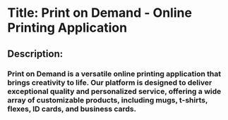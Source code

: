 # Title: Print on Demand - Online Printing Application

## Description:

### Print on Demand is a versatile online printing application that brings creativity to life. Our platform is designed to deliver exceptional quality and personalized service, offering a wide array of customizable products, including mugs, t-shirts, flexes, ID cards, and business cards.
